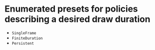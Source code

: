 # Enumerated presets for policies describing a desired draw duration

- `SingleFrame`
- `FiniteDuration`
- `Persistent`

